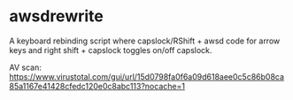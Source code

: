 # awsdrewrite

A keyboard rebinding script where capslock/RShift + awsd code for arrow keys and right shift + capslock toggles on/off capslock. 

AV scan: https://www.virustotal.com/gui/url/15d0798fa0f6a09d618aee0c5c86b08ca85a1167e41428cfedc120e0c8abc113?nocache=1
